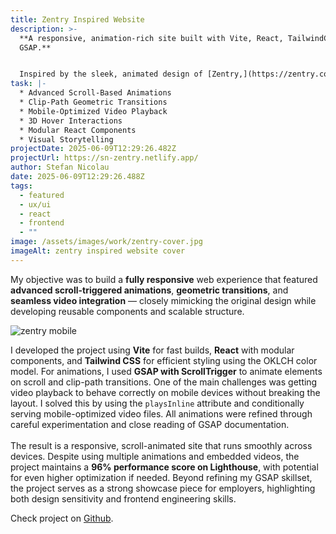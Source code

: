 ```yaml
---
title: Zentry Inspired Website
description: >-
  **A responsive, animation-rich site built with Vite, React, TailwindCSS, and
  GSAP.**


  Inspired by the sleek, animated design of [Zentry,](https://zentry.com) I set out to challenge myself by replicating a similar high-end user experience. The goal was to improve my animation skills and learn to use GSAP for scroll-based interactions in a modern frontend stack.
task: |-
  * Advanced Scroll-Based Animations
  * Clip-Path Geometric Transitions
  * Mobile-Optimized Video Playback
  * 3D Hover Interactions
  * Modular React Components
  * Visual Storytelling
projectDate: 2025-06-09T12:29:26.482Z
projectUrl: https://sn-zentry.netlify.app/
author: Stefan Nicolau
date: 2025-06-09T12:29:26.488Z
tags:
  - featured
  - ux/ui
  - react
  - frontend
  - ""
image: /assets/images/work/zentry-cover.jpg
imageAlt: zentry inspired website cover
---
```

My objective was to build a **fully responsive** web experience that featured **advanced scroll-triggered animations**, **geometric transitions**, and **seamless video integration** — closely mimicking the original design while developing reusable components and scalable structure.

![zentry mobile](/assets/images/work/zentry-mobile-preview.jpg)

I developed the project using **Vite** for fast builds, **React** with modular components, and **Tailwind CSS** for efficient styling using the OKLCH color model. For animations, I used **GSAP with ScrollTrigger** to animate elements on scroll and clip-path transitions. One of the main challenges was getting video playback to behave correctly on mobile devices without breaking the layout. I solved this by using the `playsInline` attribute and conditionally serving mobile-optimized video files. All animations were refined through careful experimentation and close reading of GSAP documentation.\
\
The result is a responsive, scroll-animated site that runs smoothly across devices. Despite using multiple animations and embedded videos, the project maintains a **96% performance score on Lighthouse**, with potential for even higher optimization if needed. Beyond refining my GSAP skillset, the project serves as a strong showcase piece for employers, highlighting both design sensitivity and frontend engineering skills.

C﻿heck project on [Github](https://github.com/Sxzar/redefine).